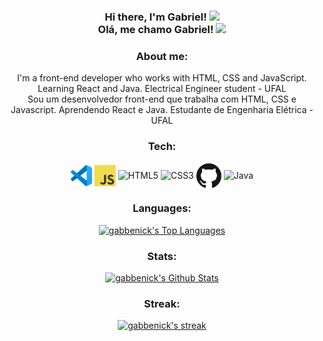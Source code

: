 <h3 align="center">
  Hi there, I'm Gabriel! 
  <img src="https://media.giphy.com/media/hvRJCLFzcasrR4ia7z/giphy.gif" width="28">
  <br>
  Olá, me chamo Gabriel!
  <img src="https://media.giphy.com/media/hvRJCLFzcasrR4ia7z/giphy.gif" width="28">
</h3>

<h3 align="center">
  About me:
</h3>
<p align="center"> I'm a front-end developer who works with HTML, CSS and JavaScript. Learning React and Java. Electrical Engineer student - UFAL<br>
Sou um desenvolvedor front-end que trabalha com HTML, CSS e Javascript. Aprendendo React e Java. Estudante de Engenharia Elétrica - UFAL</p>

<h3 align="center"> Tech: </h3>
<div align="center">
   <img align="center" alt="Visual Studio Code" width="34px"  src="https://raw.githubusercontent.com/github/explore/80688e429a7d4ef2fca1e82350fe8e3517d3494d/topics/visual-studio-code/visual-studio-code.png" />
  <img align="center" alt="JavaScript" width="34px"   src="https://raw.githubusercontent.com/github/explore/80688e429a7d4ef2fca1e82350fe8e3517d3494d/topics/javascript/javascript.png" />
  <img align="center" alt="HTML5" width="43px" src="https://icon-library.com/images/html5-icon/html5-icon-13.jpg" />
  <img align="center" alt="CSS3" width="40px" src="https://logospng.org/download/css-3/logo-css-3-2048.png" />
  <img align="center" alt="GitHub" width="40px" src="https://raw.githubusercontent.com/github/explore/78df643247d429f6cc873026c0622819ad797942/topics/github/github.png" />
  <img align="center" alt="Java" width="40px" src="https://cdn-icons-png.flaticon.com/512/226/226777.png" />
</div>

<h3 align="center"> Languages: </h3>
<p align="center">
  <a href="https://github.com/anuraghazra/github-readme-stats"><img alt="gabbenick's Top Languages" src="https://github-readme-stats.vercel.app/api/top-langs/?username=gabbenick&langs_count=8&layout=compact&theme=great-gatsby&hide_border=true" height="192px"/></a>
  <br/>
  </p>
  
  <h3 align="center"> Stats: </h3>
  <p align="center">
    <a href="https://github.com/anuraghazra/github-readme-stats"><img alt="gabbenick's Github Stats" src="https://denvercoder1-github-readme-stats.vercel.app/api/?username=gabbenick&show_icons=true&count_private=true&theme=great-gatsby&hide_border=true" height="192px"/></a>
  </p> 

 <h3 align="center"> Streak: </h3>
 <p align="center">
  <a href="https://github.com/DenverCoder1/github-readme-streak-stats">
    <img alt="gabbenick's streak" src="https://github-readme-streak-stats.herokuapp.com/?user=gabbenick&theme=great-gatsby&hide_border=true" height="192px"/>
  </a>
</p>

<!--
<details> 
  <summary>💻 GitHub Profile Stats</summary>
  <p align="center"> <br>
  <a href="https://github.com/gabbenick/login-screen-apex"><img width="282" src="https://denvercoder1-github-readme-stats.vercel.app/api/pin/?    username=gabbenick&repo=login-screen-apex&theme=great-gatsby&hide_border=true&show_icons=false" alt="github-readme-stats"></a>
  </p>
</details>
-->



<!--[<img align="left" alt="codeSTACKr | LinkedIn" width="22px" src="https://cdn.jsdelivr.net/npm/simple-icons@v3/icons/linkedin.svg" />][linkedin]-->
